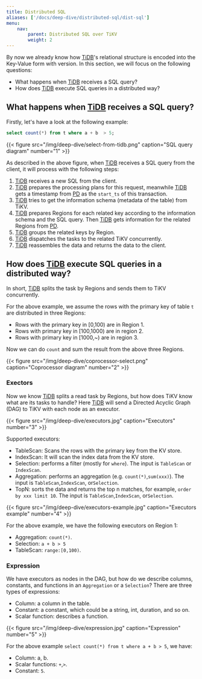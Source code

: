 ```yaml
---
title: Distributed SQL
aliases: ['/docs/deep-dive/distributed-sql/dist-sql']
menu:
    nav:
        parent: Distributed SQL over TiKV
        weight: 2
---
```


By now we already know how [TiDB]'s relational structure is encoded into the Key-Value form with version.  In this section, we will focus on the following questions:

* What happens when [TiDB] receives a SQL query?
* How does [TiDB] execute SQL queries in a distributed way?
  
## What happens when [TiDB] receives a SQL query?

Firstly, let's have a look at the following example:

```sql
select count(*) from t where a + b  > 5;
```

{{< figure
    src="/img/deep-dive/select-from-tidb.png"
    caption="SQL query diagram"
    number="1" >}}

As described in the above figure, when [TiDB] receives a SQL query from the client, it will process with the following steps:

1. [TiDB] receives a new SQL from the client.
2. [TiDB] prepares the processing plans for this request, meanwhile [TiDB] gets a timestamp from [PD] as the `start_ts` of this transaction.
3. [TiDB] tries to get the information schema (metadata of the table) from TiKV.
4. [TiDB] prepares Regions for each related key according to the information schema and the SQL query. Then [TiDB] gets information for the related Regions from [PD].
5. [TiDB] groups the related keys by Region.
6. [TiDB] dispatches the tasks to the related TiKV concurrently.
7. [TiDB] reassembles the data and returns the data to the client.

## How does [TiDB] execute SQL queries in a distributed way?

In short, [TiDB] splits the task by Regions and sends them to TiKV concurrently.

For the above example, we assume the rows with the primary key of table `t` are distributed in three Regions:

* Rows with the primary key in [0,100) are in Region 1.
* Rows with primary key in [100,1000) are in region 2.
* Rows with primary key in [1000,~) are in region 3.

Now we can do `count` and sum the result from the above three Regions.

{{< figure
    src="/img/deep-dive/coprocessor-select.png"
    caption="Coprocessor diagram"
    number="2" >}}

### Exectors

Now we know [TiDB] splits a read task by Regions, but how does TiKV know what are its tasks to handle?
Here [TiDB] will send a Directed Acyclic Graph (DAG) to TiKV with each node as an executor.

{{< figure
    src="/img/deep-dive/executors.jpg"
    caption="Executors"
    number="3" >}}

Supported executors:

* TableScan: Scans the rows with the primary key from the KV store.
* IndexScan: It will scan the index data from the KV store.
* Selection: performs a filter (mostly for `where`). The input is `TableScan` or `IndexScan`.
* Aggregation: performs an aggregation (e.g. `count(*)`,`sum(xxx)`). The input is `TableScan`,`IndexScan`, or`Selection`.
* TopN: sorts the data and returns the top n matches, for example, `order by xxx limit 10`. The input is `TableScan`,`IndexScan`, or`Selection`.

{{< figure
    src="/img/deep-dive/executors-example.jpg"
    caption="Executors example"
    number="4" >}}

For the above example, we have the following executors on Region 1:

* Aggregation: `count(*)`.
* Selection: `a + b > 5`
* TableScan: `range:[0,100)`.

### Expression

We have executors as nodes in the DAG, but how do we describe columns, constants, and functions in an `Aggregation` or a `Selection`?
There are three types of expressions:

* Column: a column in the table.
* Constant: a constant, which could be a string, int, duration, and so on.
* Scalar function: describes a function.

{{< figure
    src="/img/deep-dive/expression.jpg"
    caption="Expression"
    number="5" >}}

For the above example `select count(*) from t where a + b > 5`, we have:

* Column: a, b.
* Scalar functions: `+`,`>`.
* Constant: `5`.

[TiDB]: https://github.com/pingcap/tidb
[PD]: https://github.com/pingcap/pd
